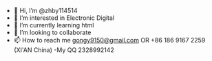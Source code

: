 - 👋 Hi, I’m @zhby114514
- 👀 I’m interested in Electronic Digital
- 🌱 I’m currently learning html
- 💞️ I’m looking to collaborate
- 📫 How to reach me gongy9150@gmail.com OR +86 186 9167 2259 (XI'AN China)
-My QQ 2328992142
<!---
zhby114514/zhby114514 is a ✨ special ✨ repository because its `README.md` (this file) appears on your GitHub profile.
You can click the Preview link to take a look at your changes.
--->
